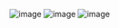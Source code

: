 ![image](https://user-images.githubusercontent.com/93493090/206106969-d552d8a8-f923-44a6-8253-21a944848acb.png)
![image](https://user-images.githubusercontent.com/93493090/206107397-ec6bc541-cfe5-47ea-9e43-dbb50a1164d9.png)
![image](https://user-images.githubusercontent.com/93493090/206111573-28b6b16b-3af7-4651-8fc6-582b630fc490.png)
